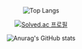 <div align="center">
  
![Top Langs](https://github-readme-stats.vercel.app/api/top-langs/?username=hjp1016&layout=compact&theme=tokyonight)

[![Solved.ac
프로필](http://mazassumnida.wtf/api/v2/generate_badge?boj=ajfen1016)](https://solved.ac/ajfen1016)
  
![Anurag's GitHub stats](https://github-readme-stats.vercel.app/api?username=hjp1016&theme=outrun)

<div>
